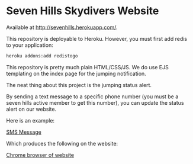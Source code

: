 # Seven Hills Skydivers Website

Available at http://sevenhills.herokuapp.com/.

This repository is deployable to Heroku. However, you must first add redis to your application:
```sh
heroku addons:add redistogo
```

This repository is pretty much plain HTML/CSS/JS. We do use EJS templating on the index page for the jumping notification.

The neat thing about this project is the jumping status alert.

By sending a text message to a specific phone number (you must be a seven hills active member to get this number), you can update the status alert on our website.

Here is an example:

[SMS Message](http://i.imgur.com/FAgHkH3.png)

Which produces the following on the website:

[Chrome browser of website](http://i.imgur.com/Zk1thVA.png)
